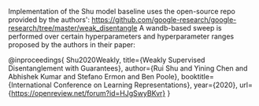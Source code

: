 Implementation of the Shu model baseline uses the open-source repo provided by the authors': https://github.com/google-research/google-research/tree/master/weak_disentangle
A wandb-based sweep is performed over certain hyperparameters and hyperparameter ranges proposed by the authors in their paper:

@inproceedings{
Shu2020Weakly,
title={Weakly Supervised Disentanglement with Guarantees},
author={Rui Shu and Yining Chen and Abhishek Kumar and Stefano Ermon and Ben Poole},
booktitle={International Conference on Learning Representations},
year={2020},
url={https://openreview.net/forum?id=HJgSwyBKvr}
}